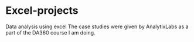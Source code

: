 # Excel-projects
Data analysis using excel 
The case studies were given by AnalytixLabs as a part of the DA360 course I am doing. 
